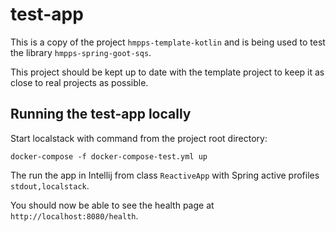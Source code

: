# test-app

This is a copy of the project `hmpps-template-kotlin` and is being used to test the library `hmpps-spring-goot-sqs`.

This project should be kept up to date with the template project to keep it as close to real projects as possible.

## Running the test-app locally

Start localstack with command from the project root directory:

`docker-compose -f docker-compose-test.yml up`

The run the app in Intellij from class `ReactiveApp` with Spring active profiles `stdout,localstack`.

You should now be able to see the health page at `http://localhost:8080/health`.

